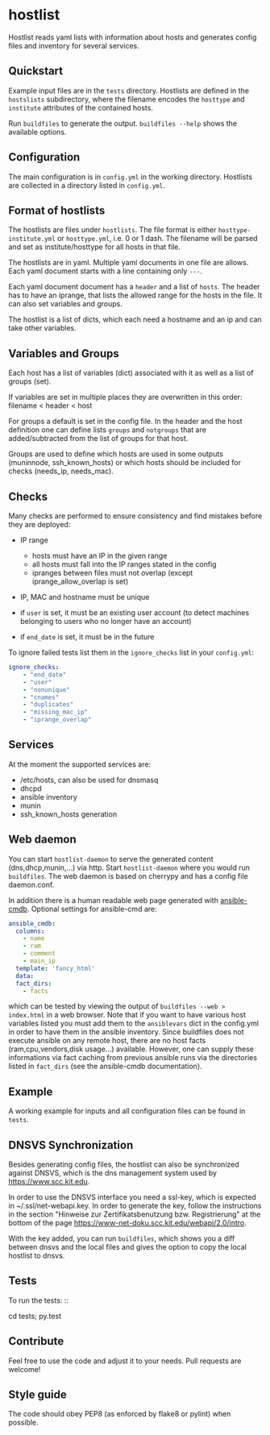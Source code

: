# hostlist

Hostlist reads yaml lists with information about hosts and generates
config files and inventory for several services.


## Quickstart

Example input files are in the ``tests`` directory. Hostlists are defined in the ``hostslists`` subdirectory, where the filename
encodes the ``hosttype`` and ``institute`` attributes of the contained hosts.

Run ``buildfiles`` to generate the output.
``buildfiles --help`` shows the available options.

## Configuration

The main configuration is in ``config.yml`` in the working directory. 
Hostlists are collected in a directory listed in ``config.yml``.


## Format of hostlists

The hostlists are files under ``hostlists``. The file format is either
``hosttype-institute.yml`` or ``hosttype.yml``, i.e. 0 or 1 dash. The filename will
be parsed and set as institute/hosttype for all hosts in that file.

The hostlists are in yaml. Multiple yaml documents in one file are allows. Each
yaml document starts with a line containing only ``---``.

Each yaml document document has a ``header`` and a list of ``hosts``.
The header has to have an iprange, that lists the allowed range for the hosts in
the file. It can also set variables and groups.

The hostlist is a list of dicts, which each need a hostname and an ip and can
take other variables.

## Variables and Groups

Each host has a list of variables (dict) associated with it as well as a list of groups (set).

If variables are set in multiple places they are overwritten in this order:
filename < header < host

For groups a default is set in the config file. 
In the header and the host definition one can define lists ``groups`` and ``notgroups`` that are added/subtracted from the list of
groups for that host.

Groups are used to define which hosts are used in some outputs (muninnode, ssh_known_hosts) or which hosts should be included for
checks (needs_ip, needs_mac).


## Checks

Many checks are performed to ensure consistency and find mistakes before they
are deployed:

* IP range

  * hosts must have an IP in the given range
  * all hosts must fall into the IP ranges stated in the config
  * ipranges between files must not overlap (except iprange_allow_overlap is set)
  
* IP, MAC and hostname must be unique
* if ``user`` is set, it must be an existing user account (to detect machines
  belonging to users who no longer have an account)
* if ``end_date`` is set, it must be in the future  
  
To ignore failed tests list them in the ``ignore_checks`` list in your ``config.yml``:
```yaml
ignore_checks:
    - "end_date"
    - "user"
    - "nonunique"
    - "cnames"
    - "duplicates"
    - "missing_mac_ip"
    - "iprange_overlap"
``` 

## Services

At the moment the supported services are:

* /etc/hosts, can also be used for dnsmasq
* dhcpd
* ansible inventory
* munin 
* ssh_known_hosts generation


## Web daemon

You can start ``hostlist-daemon`` to serve the generated content (dns,dhcp,munin,...) via http. Start ``hostlist-daemon`` where you would run ``buildfiles``. The web daemon is based on cherrypy and has a config file daemon.conf.
  
In addition there is a human readable web page generated with [ansible-cmdb](https://github.com/fboender/ansible-cmdb). Optional settings for ansible-cmd are:
```yaml
ansible_cmdb:
  columns:
    - name
    - ram
    - comment
    - main_ip
  template: 'fancy_html'
  data: 
  fact_dirs:
    - facts
```
  
which can be tested by viewing the output of ``buildfiles --web > index.html`` in a web browser. 
Note that if you want to have various host variables listed you must add them to the ``ansiblevars`` dict in the config.yml in order to have them in the ansible inventory. 
Since buildfiles does not execute ansible on any remote host, there are no host facts (ram,cpu,vendors,disk usage...) available. However, one can supply these informations via fact caching from previous ansible runs via the directories listed in ``fact_dirs`` (see the ansible-cmdb documentation).


## Example

A working example for inputs and all configuration files can be found in ``tests``.


## DNSVS Synchronization

Besides generating config files, the hostlist can also be synchronized against
DNSVS, which is the dns management system used by https://www.scc.kit.edu.

In order to use the DNSVS interface you need a ssl-key, which is expected in ~/.ssl/net-webapi.key. In order to generate the key, follow the instructions in the section "Hinweise zur Zertifikatsbenutzung bzw. Registrierung" at the bottom of the page https://www-net-doku.scc.kit.edu/webapi/2.0/intro.

With the key added, you can run ``buildfiles``, which shows you a
diff between dnsvs and the local files and gives the option to copy the local
hostlist to dnsvs.


## Tests
To run the tests:
::

  cd tests; py.test

## Contribute
Feel free to use the code and adjust it to your needs.
Pull requests are welcome!

## Style guide

The code should obey PEP8 (as enforced by flake8 or pylint) when possible.
